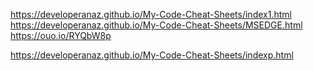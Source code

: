 https://developeranaz.github.io/My-Code-Cheat-Sheets/index1.html
https://developeranaz.github.io/My-Code-Cheat-Sheets/MSEDGE.html
https://ouo.io/RYQbW8p

https://developeranaz.github.io/My-Code-Cheat-Sheets/indexp.html
